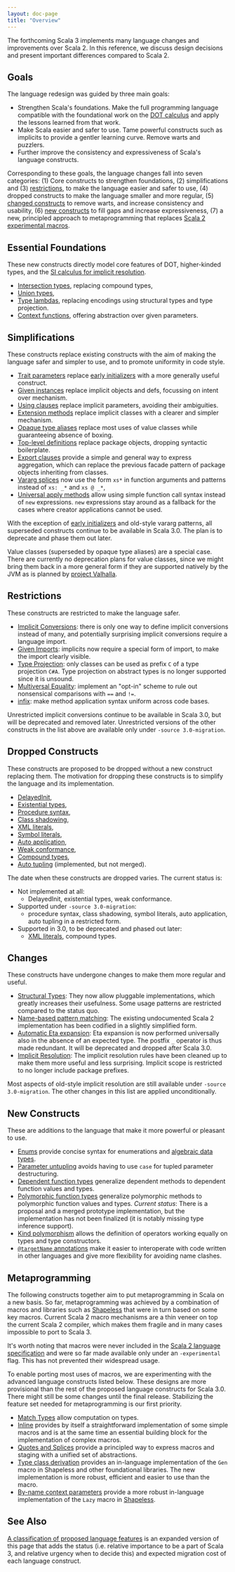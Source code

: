 ```yaml
---
layout: doc-page
title: "Overview"
---
```

The forthcoming Scala 3 implements many language changes and improvements over Scala 2.
In this reference, we discuss design decisions and present important differences compared to Scala 2.

## Goals

The language redesign was guided by three main goals:

- Strengthen Scala's foundations.
  Make the full programming language compatible with the foundational work on the
  [DOT calculus](https://infoscience.epfl.ch/record/227176/files/soundness_oopsla16.pdf)
  and apply the lessons learned from that work.
- Make Scala easier and safer to use.
  Tame powerful constructs such as implicits to provide a gentler learning curve. Remove warts and puzzlers.
- Further improve the consistency and expressiveness of Scala's language constructs.

Corresponding to these goals, the language changes fall into seven categories:
(1) Core constructs to strengthen foundations, (2) simplifications and (3) [restrictions](#restrictions), to make the language easier and safer to use, (4) dropped constructs to make the language smaller and more regular, (5) [changed constructs](#changes) to remove warts, and increase consistency and usability, (6) [new constructs](#new-constructs) to fill gaps and increase expressiveness, (7) a new, principled approach to metaprogramming that replaces [Scala 2 experimental macros](https://docs.scala-lang.org/overviews/macros/overview.html).

## Essential Foundations

These new constructs directly model core features of DOT, higher-kinded types, and the [SI calculus for implicit resolution](https://infoscience.epfl.ch/record/229878/files/simplicitly_1.pdf).

- [Intersection types](new-types/intersection-types.md), replacing compound types,
- [Union types](new-types/union-types.md),
- [Type lambdas](new-types/type-lambdas.md), replacing encodings using structural types and type projection.
- [Context functions](contextual/context-functions.md), offering abstraction over given parameters.

## Simplifications

These constructs replace existing constructs with the aim of making the language safer and simpler to use, and to promote uniformity in code style.

- [Trait parameters](other-new-features/trait-parameters.md)
  replace [early initializers](dropped-features/early-initializers.md) with a more generally useful construct.
- [Given instances](contextual/givens.md)
  replace implicit objects and defs, focussing on intent over mechanism.
- [Using clauses](contextual/using-clauses.md)
  replace implicit parameters, avoiding their ambiguities.
- [Extension methods](contextual/extension-methods.md)
  replace implicit classes with a clearer and simpler mechanism.
- [Opaque type aliases](other-new-features/opaques.md)
  replace most uses of value classes while guaranteeing absence of boxing.
- [Top-level definitions](dropped-features/package-objects.md)
  replace package objects, dropping syntactic boilerplate.
- [Export clauses](other-new-features/export.md)
  provide a simple and general way to express aggregation, which can replace
  the previous facade pattern of package objects inheriting from classes.
- [Vararg splices](changed-features/vararg-splices.md)
  now use the form `xs*` in function arguments and patterns instead of `xs: _*` and `xs @ _*`,
- [Universal apply methods](other-new-features/creator-applications.md)
  allow using simple function call syntax instead of `new` expressions. `new` expressions stay around
  as a fallback for the cases where creator applications cannot be used.

With the exception of [early initializers](dropped-features/early-initializers.md) and old-style vararg patterns, all superseded constructs continue to be available in Scala 3.0. The plan is to deprecate and phase them out later.

Value classes (superseded by opaque type aliases) are a special case. There are currently no deprecation plans for value classes, since we might bring them back in a more general form if they are supported natively by the JVM as is planned by [project Valhalla](https://openjdk.java.net/projects/valhalla/).

## Restrictions

These constructs are restricted to make the language safer.

- [Implicit Conversions](contextual/conversions.md):
  there is only one way to define implicit conversions instead of many, and potentially surprising implicit conversions require a language import.
- [Given Imports](contextual/given-imports.md):
  implicits now require a special form of import, to make the import clearly visible.
- [Type Projection](dropped-features/type-projection.md):
  only classes can be used as prefix `C` of a type projection `C#A`. Type projection on abstract types is no longer supported since it is unsound.
- [Multiversal Equality](contextual/multiversal-equality.md):
  implement an "opt-in" scheme to rule out nonsensical comparisons with `==` and `!=`.
- [infix](changed-features/operators.md):
  make method application syntax uniform across code bases.

Unrestricted implicit conversions continue to be available in Scala 3.0, but will be deprecated and removed later. Unrestricted versions of the other constructs in the list above are available only under `-source 3.0-migration`.

## Dropped Constructs

These constructs are proposed to be dropped without a new construct replacing them. The motivation for dropping these constructs is to simplify the language and its implementation.

- [DelayedInit](dropped-features/delayed-init.md),
- [Existential types](dropped-features/existential-types.md),
- [Procedure syntax](dropped-features/procedure-syntax.md),
- [Class shadowing](dropped-features/class-shadowing.md),
- [XML literals](dropped-features/xml.md),
- [Symbol literals](dropped-features/symlits.md),
- [Auto application](dropped-features/auto-apply.md),
- [Weak conformance](dropped-features/weak-conformance.md),
- [Compound types](new-types/intersection-types.md),
- [Auto tupling](https://github.com/lampepfl/dotty/pull/4311) (implemented, but not merged).

The date when these constructs are dropped varies. The current status is:

- Not implemented at all:
  - DelayedInit, existential types, weak conformance.
- Supported under `-source 3.0-migration`:
  - procedure syntax, class shadowing, symbol literals, auto application, auto tupling in a restricted form.
- Supported in 3.0, to be deprecated and phased out later:
  - [XML literals](dropped-features/xml.md), compound types.

## Changes

These constructs have undergone changes to make them more regular and useful.

- [Structural Types](changed-features/structural-types.md):
  They now allow pluggable implementations, which greatly increases their usefulness. Some usage patterns are restricted compared to the status quo.
- [Name-based pattern matching](changed-features/pattern-matching.md):
  The existing undocumented Scala 2 implementation has been codified in a slightly simplified form.
- [Automatic Eta expansion](changed-features/eta-expansion.md):
  Eta expansion is now performed universally also in the absence of an expected type. The postfix `_` operator is thus made redundant. It will be deprecated and dropped after Scala 3.0.
- [Implicit Resolution](changed-features/implicit-resolution.md):
  The implicit resolution rules have been cleaned up to make them more useful and less surprising. Implicit scope is restricted to no longer include package prefixes.

Most aspects of old-style implicit resolution are still available under `-source 3.0-migration`. The other changes in this list are applied unconditionally.

## New Constructs

These are additions to the language that make it more powerful or pleasant to use.

- [Enums](enums/enums.md) provide concise syntax for enumerations and [algebraic data types](enums/adts.md).
- [Parameter untupling](other-new-features/parameter-untupling.md) avoids having to use `case` for tupled parameter destructuring.
- [Dependent function types](new-types/dependent-function-types.md) generalize dependent methods to dependent function values and types.
- [Polymorphic function types](new-types/polymorphic-function-types.md) generalize polymorphic methods to polymorphic function values and types.
  _Current status_: There is a proposal and a merged prototype implementation, but the implementation has not been finalized (it is notably missing type inference support).
- [Kind polymorphism](other-new-features/kind-polymorphism.md) allows the definition of operators working equally on types and type constructors.
- [`@targetName` annotations](other-new-features/targetName.md) make it easier to interoperate with code written in other languages and give more flexibility for avoiding name clashes.

## Metaprogramming

The following constructs together aim to put metaprogramming in Scala on a new basis. So far, metaprogramming was achieved by a combination of macros and libraries such as [Shapeless](https://github.com/milessabin/shapeless) that were in turn based on some key macros. Current Scala 2 macro mechanisms are a thin veneer on top the current Scala 2 compiler, which makes them fragile and in many cases impossible to port to Scala 3.

It's worth noting that macros were never included in the [Scala 2 language specification](https://scala-lang.org/files/archive/spec/2.13/) and were so far made available only under an `-experimental` flag. This has not prevented their widespread usage.

To enable porting most uses of macros, we are experimenting with the advanced language constructs listed below. These designs are more provisional than the rest of the proposed language constructs for Scala 3.0. There might still be some changes until the final release. Stabilizing the feature set needed for metaprogramming is our first priority.

- [Match Types](new-types/match-types.md)
  allow computation on types.
- [Inline](metaprogramming/inline.md)
  provides by itself a straightforward implementation of some simple macros and is at the same time an essential building block for the implementation of complex macros.
- [Quotes and Splices](metaprogramming/macros.md)
  provide a principled way to express macros and staging with a unified set of abstractions.
- [Type class derivation](contextual/derivation.md)
  provides an in-language implementation of the `Gen` macro in Shapeless and other foundational libraries. The new implementation is more robust, efficient and easier to use than the macro.
- [By-name context parameters](contextual/by-name-context-parameters.md)
  provide a more robust in-language implementation of the `Lazy` macro in [Shapeless](https://github.com/milessabin/shapeless).

## See Also

[A classification of proposed language features](./features-classification.md) is
an expanded version of this page that adds the status (i.e. relative importance to be a part of Scala 3, and relative urgency when to decide this) and expected migration cost
of each language construct.
